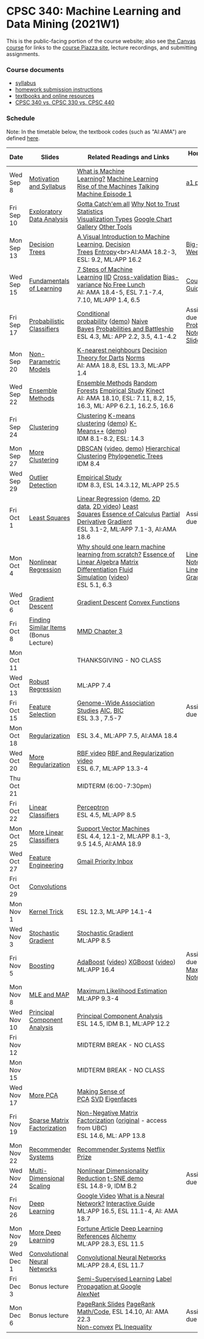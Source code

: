 # CPSC 340: Machine Learning and Data Mining (2021W1)

This is the public-facing portion of the course website; also see [the Canvas course](https://canvas.ubc.ca/courses/78047) for links to the [course Piazza site](https://piazza.com/class/ksums2w1qd91se), lecture recordings, and submitting assignments.

### Course documents

* [syllabus](docs/syllabus.md)
* [homework submission instructions](docs/submissionInstructions.pdf)
* [textbooks and online resources](docs/resources.md)
* [CPSC 340 vs. CPSC 330 vs. CPSC 440](docs/340_330_440.md)

### Schedule

Note: In the timetable below, the textbook codes (such as "AI:AMA") are defined [here](docs/resources.md#textbooks).

| Date           | Slides         | Related Readings and Links    | Homework and Notes    |
| -------------- | -------------- | ----------------------------- | ------------ |
| Wed Sep 8      | [Motivation and Syllabus](lectures/L1.pdf?raw=1)  | [What is Machine Learning?](https://www.youtube.com/watch?v=OokV2AX4TKg) [Machine Learning](https://en.wikipedia.org/wiki/Machine_learning)<br>[Rise of the Machines](http://www.economist.com/news/briefing/21650526-artificial-intelligence-scares-peopleexcessively-so-rise-machines) [Talking Machine Episode 1](https://www.thetalkingmachines.com/episodes/hello-world)       | [a1 posted](https://github.com/UBC-CS/cpsc340-2021w1/raw/main/assignments/a1.zip)  |
| Fri Sep 10      | [Exploratory Data Analysis](lectures/L2.pdf?raw=1)      | [Gotta Catch'em all](http://datagenetics.com/blog/april32016/index.html) [Why Not to Trust Statistics](https://mathwithbaddrawings.com/2016/07/13/why-not-to-trust-statistics/)<br>[Visualization Types](http://guides.library.duke.edu/datavis/vis_types) [Google Chart Gallery](https://developers.google.com/chart/interactive/docs/gallery?hl=en) [Other Tools](http://selection.datavisualization.ch/)    |     |
| Mon Sep 13      | [Decision Trees](lectures/L3.pdf?raw=1)        | [A Visual Introduction to Machine Learning](http://www.r2d3.us/visual-intro-to-machine-learning-part-1), [Decision Trees](https://en.wikipedia.org/wiki/Decision_tree_learning) [Entropy](https://en.wikipedia.org/wiki/Entropy_(information_theory))<br>AI:AMA 18.2-3, ESL: 9.2, ML:APP 16.2     | [Big-O Notes](https://www.cs.ubc.ca/~schmidtm/Courses/Notes/bigO.pdf), [Week 1 Tutorials](tutorials/week01)
| Wed Sep 15     | [Fundamentals of Learning](lectures/L4.pdf)        | [7 Steps of Machine Learning](https://www.youtube.com/watch?v=nKW8Ndu7Mjw) [IID](https://en.wikipedia.org/wiki/Independent_and_identically_distributed_random_variables) [Cross-validation](https://en.wikipedia.org/wiki/Cross-validation_(statistics)) [Bias-variance](https://en.wikipedia.org/wiki/Bias%E2%80%93variance_tradeoff) [No Free Lunch](http://dml.cs.byu.edu/~cgc/docs/mldm_tools/Reading/LCG.pdf)<br>AI: AMA 18.4-5, ESL 7.1-7.4, 7.10, ML:APP 1.4, 6.5                                                                                                                                                          | [Course Notation Guide](https://www.cs.ubc.ca/~schmidtm/Courses/Notes/notation.pdf)<br>                                                                                                                                                                                                     |
| Fri Sep 17     | [Probabilistic Classifiers](lectures/L5.pdf)                                                                                                            | [Conditional probability](https://en.wikipedia.org/wiki/Conditional_probability) ([demo](http://setosa.io/ev/conditional-probability/)) [Naive Bayes](https://en.wikipedia.org/wiki/Naive_Bayes_classifier) [Probabilities and Battleship](http://datagenetics.com/blog/december32011/index.html)<br>ESL 4.3, ML: APP 2.2, 3.5, 4.1-4.2                                                                                                                                                                                                                                                                                           | Assignment 1 due<br>[Probability Notes](https://www.cs.ubc.ca/~schmidtm/Courses/Notes/probability.pdf) [Probability Slides](https://www.cs.ubc.ca/~schmidtm/Courses/Notes/probabilitySlides.pdf)                                                                                            |
| Mon Sep 20     | [Non-Parametric Models](lectures/L6.pdf)                                                                                                                | [K-nearest neighbours](https://en.wikipedia.org/wiki/K-nearest_neighbors_algorithm) [Decision Theory for Darts](http://www.datagenetics.com/blog/january12012/index.html) [Norms](https://en.wikipedia.org/wiki/Norm_(mathematics))<br>AI: AMA 18.8, ESL 13.3, ML:APP 1.4     |   |
| Wed Sep 22     | [Ensemble Methods](lectures/L7.pdf)                                                                                                                     | [Ensemble Methods](https://en.wikipedia.org/wiki/Ensemble_learning) [Random Forests](https://en.wikipedia.org/wiki/Random_forest) [Empirical Study](http://jmlr.org/papers/volume15/delgado14a/delgado14a.pdf) [Kinect](https://www.microsoft.com/en-us/research/wp-content/uploads/2016/02/BodyPartRecognition.pdf)<br>AI: AMA 18.10, ESL: 7.11, 8.2, 15, 16.3, ML: APP 6.2.1, 16.2.5, 16.6                                                                                                                                                                                                                                      |                                                                                                                                                                                                                                                                                             |
| Fri Sep 24     | [Clustering](lectures/L8.pdf)                                                                                                                           | [Clustering](https://en.wikipedia.org/wiki/Cluster_analysis) [K-means clustering](https://en.wikipedia.org/wiki/K-means_clustering) ([demo](https://www.naftaliharris.com/blog/visualizing-k-means-clustering/)) [K-Means++](http://ilpubs.stanford.edu:8090/778/1/2006-13.pdf) ([demo](https://www.youtube.com/watch?v=BIQDlmZDuf8))<br>IDM 8.1-8.2, ESL: 14.3                                                                                                                                                                                                                                                                   |                                                                                                                                                                                                                                                                                             |
| Mon Sep 27<br> | [More Clustering](lectures/L9.pdf)                                                                                                                      | [DBSCAN](https://en.wikipedia.org/wiki/DBSCAN) ([video](https://www.cs.ubc.ca/~schmidtm/Courses/Notes/dbscan.mov), [demo](https://www.naftaliharris.com/blog/visualizing-dbscan-clustering/)) [Hierarchical Clustering](https://en.wikipedia.org/wiki/Hierarchical_clustering) [Phylogenetic Trees](https://en.wikipedia.org/wiki/Phylogenetic_tree)<br>IDM 8.4    |
| Wed Sep 29<br> | [Outlier Detection](lectures/L10.pdf)                                                                                                                   | [Empirical Study](https://journals.plos.org/plosone/article?id=10.1371%2Fjournal.pone.0152173)<br>IDM 8.3, ESL 14.3.12, ML:APP 25.5  |    |
| Fri Oct 1<br> | [Least Squares](lectures/L12.pdf)                                                                                                                       | [Linear Regression](http://datagenetics.com/blog/august12013/index.html) ([demo](http://setosa.io/ev/ordinary-least-squares-regression/), [2D data](https://www.cs.ubc.ca/~schmidtm/Courses/Notes/linear.mp4), [2D video](https://www.cs.ubc.ca/~schmidtm/Courses/Notes/linear2.mp4)) [Least Squares](https://en.wikipedia.org/wiki/Ordinary_least_squares) [Essence of Calculus](https://www.youtube.com/playlist?list=PLZHQObOWTQDMsr9K-rj53DwVRMYO3t5Yr) [Partial Derivative](https://en.wikipedia.org/wiki/Partial_derivative) [Gradient](https://en.wikipedia.org/wiki/Gradient)<br>ESL 3.1-2, ML:APP 7.1-3, AI:AMA 18.6<br> | Assignment 2 due |
| Mon Oct 4<br>  | [Nonlinear Regression](lectures/L13.pdf)                                                                                                                | [Why should one learn machine learning from scratch?](https://www.quora.com/Why-should-one-learn-machine-learning-from-scratch-rather-than-just-learning-to-use-the-available-libraries) [Essence of Linear Algebra](https://www.youtube.com/playlist?list=PLZHQObOWTQDPD3MizzM2xVFitgF8hE_ab) [Matrix Differentiation](https://atmos.washington.edu/~dennis/MatrixCalculus.pdf) [Fluid Simulation](http://citeseerx.ist.psu.edu/viewdoc/download?doi=10.1.1.726.8764&rep=rep1&type=pdf) ([video](https://www.youtube.com/watch?v=kGB7Wd9CudA))<br>ESL 5.1, 6.3                                                                   | [Linear Algebra Notes](https://www.cs.ubc.ca/~schmidtm/Documents/2009_Notes_LinearAlgebra.pdf)<br>[Linear/Quadratic Gradients](https://www.cs.ubc.ca/~schmidtm/Courses/Notes/linearQuadraticGradients.pdf)                                                                                  |
| Wed Oct 6<br>  | [Gradient Descent](lectures/L14.pdf)  | [Gradient Descent](https://en.wikipedia.org/wiki/Gradient_descent) [Convex Functions](https://en.wikipedia.org/wiki/Convex_function)    |        |
| Fri Oct 8<br> | [Finding Similar Items](lectures/L11.pdf)<br>(Bonus Lecture)                                                                                            | [MMD Chapter 3](http://infolab.stanford.edu/~ullman/mmds/ch3.pdf) |    |
| Mon Oct 11   | | THANKSGIVING - NO CLASS | |
| Wed Oct 13 <br>  | [Robust Regression](lectures/L15.pdf)                                                                                                                   | ML:APP 7.4    |     |
| Fri Oct 15<br>  | [Feature Selection](lectures/L16.pdf)                                                                                                                   | [Genome-Wide Association Studies](https://en.wikipedia.org/wiki/Genome-wide_association_study) [AIC](https://en.wikipedia.org/wiki/Akaike_information_criterion), [BIC](https://en.wikipedia.org/wiki/Bayesian_information_criterion)<br>ESL 3.3 , 7.5-7   |  Assignment 3 due         |
| Mon Oct 18<br> | [Regularization](lectures/L17.pdf)    | ESL 3.4., ML:APP 7.5, AI:AMA 18.4  |                                                                                                                                                                                                                                                                          |
| Wed Oct 20<br> | [More Regularization](lectures/L18.pdf)                                                                                                                 | [RBF video](https://www.cs.ubc.ca/~schmidtm/Courses/Notes/rbf.mp4) [RBF and Regularization video](https://www.cs.ubc.ca/~schmidtm/Courses/Notes/rbf2.mp4)<br>ESL 6.7, ML:APP 13.3-4     |   |
| Thu Oct 21<br> |  | MIDTERM (6:00-7:30pm) | |
| Fri Oct 22<br> | [Linear Classifiers](lectures/L19.pdf)                                                                                                                  | [Perceptron](https://en.wikipedia.org/wiki/Perceptron)<br>ESL 4.5, ML:APP 8.5                                                                                                                                                                                                                                                                                                                                                                                                                                                                                                                                                     |                                                                                                                                                                                                                                                                                             |
| Mon Oct 25<br> | [More Linear Classifiers](lectures/L20.pdf)                                                                                                             | [Support Vector Machines](https://en.wikipedia.org/wiki/Support_vector_machine)<br>ESL 4.4, 12.1-2, ML:APP 8.1-3, 9.5 14.5, AI:AMA 18.9  |   |
| Wed Oct 27<br> | [Feature Engineering](lectures/L21.pdf)    | [Gmail Priority Inbox](http://static.googleusercontent.com/media/research.google.com/en//pubs/archive/36955.pdf)  |   |
| Fri Oct 29<br> | [Convolutions](lectures/L22.pdf)      |    |      |
| Mon Nov 1<br> | [Kernel Trick](lectures/L23.pdf)                                                                                                                        | ESL 12.3, ML:APP 14.1-4                                                                                                                                                                                                                                                                                                                                                                                                                                                                                                                                                                                                           |                                                                                                                                                                                                                                                                                             |
| Wed Nov 3<br> | [Stochastic Gradient](lectures/L24.pdf)                                                                                                                 | [Stochastic Gradient](https://en.wikipedia.org/wiki/Stochastic_gradient_descent)<br>ML:APP 8.5                                                                                                                                                                                                                                                                                                                                                                                                                                                                                                                                    |                                                                                                                                                                                                                                                                                             |
| Fri Nov 5<br>  | [Boosting](lectures/L25.pdf)                                                                                                                            | [AdaBoost](https://en.wikipedia.org/wiki/AdaBoost) ([video](https://www.cs.ubc.ca/~schmidtm/Courses/Notes/adaBoost.mp4)) [XGBoost](https://xgboost.readthedocs.io/en/latest/tutorials/model.html) ([video](https://www.cs.ubc.ca/~schmidtm/Courses/Notes/regressionBoost.mp4))<br>ML:APP 16.4     | Assignment 4 due<br>[Max and Argmax Notes](https://www.cs.ubc.ca/~schmidtm/Courses/Notes/max.pdf)                                                                                                                                                                                           |
| Mon Nov 8<br>  | [MLE and MAP](lectures/L26.pdf) | [Maximum Likelihood Estimation](https://en.wikipedia.org/wiki/Maximum_likelihood_estimation)<br>ML:APP 9.3-4  |   |
| Wed Nov 10<br>  | [Principal Component Analysis](lectures/L27.pdf)          | [Principal Component Analysis](https://en.wikipedia.org/wiki/Principal_component_analysis)<br>ESL 14.5, IDM B.1, ML:APP 12.2  |        |
| Fri Nov 12 | | MIDTERM BREAK - NO CLASS | | 
| Mon Nov 15 | | MIDTERM BREAK - NO CLASS | |
| Wed Nov 17<br>  | [More PCA](lectures/L28.pdf)                                                                                                                            | [Making Sense of PCA](https://stats.stackexchange.com/questions/2691/making-sense-of-principal-component-analysis-eigenvectors-eigenvalues) [SVD](https://en.wikipedia.org/wiki/Singular_value_decomposition) [Eigenfaces](https://en.wikipedia.org/wiki/Eigenface)   |   |
| Fri Nov 19<br> | [Sparse Matrix Factorization](lectures/L29.pdf)                                                                                                         | [Non-Negative Matrix Factorization](https://en.wikipedia.org/wiki/Non-negative_matrix_factorization) ([original](http://www.nature.com/nature/journal/v401/n6755/abs/401788a0.html) - access from UBC)<br>ESL 14.6, ML: APP 13.8  |    |
| Mon Nov 22<br> | [Recommender Systems](lectures/L30.pdf)                                                                                                                 | [Recommender Systems](https://en.wikipedia.org/wiki/Recommender_system) [Netflix Prize](https://en.wikipedia.org/wiki/Netflix_Prize)  |   |
| Wed Nov 24<br> | [Multi-Dimensional Scaling](lectures/L31.pdf)                                                                                                           | [Nonlinear Dimensionality Reduction](https://en.wikipedia.org/wiki/Nonlinear_dimensionality_reduction) [t-SNE demo](http://distill.pub/2016/misread-tsne/)<br>ESL 14.8-9, IDM B.2    |  Assignment 5 due |
| Fri Nov 26<br> | [Deep Learning](lectures/L32.pdf)                                                                                                                       | [Google Video](https://www.youtube.com/watch?v=bHvf7Tagt18) [What is a Neural Network?](https://www.youtube.com/watch?v=aircAruvnKk) [Interactive Guide](https://jalammar.github.io/visual-interactive-guide-basics-neural-networks)<br>ML:APP 16.5, ESL 11.1-4, AI: AMA 18.7    |       |
| Mon Nov 29<br> | [More Deep Learning](lectures/L33.pdf)                                                                                                                  | [Fortune Article](http://fortune.com/ai-artificial-intelligence-deep-machine-learning/) [Deep Learning References](https://github.com/ChristosChristofidis/awesome-deep-learning) [Alchemy](https://www.youtube.com/watch?v=Qi1Yry33TQE&feature=youtu.be&t=3m)<br>ML:APP 28.3, ESL 11.5   |       |
| Wed Dec 1<br> | [Convolutional Neural Networks](lectures/L34.pdf)                                                                                                       | [Convolutional Neural Networks](https://en.wikipedia.org/wiki/Convolutional_neural_network)<br>ML:APP 28.4, ESL 11.7   | |
| Fri Dec 3<br> | Bonus lecture | [Semi-Supervised Learning](https://en.wikipedia.org/wiki/Semi-supervised_learning) [Label Propagation at Google](https://ai.googleblog.com/2016/10/graph-powered-machine-learning-at-google.html)<br>[AlexNet](https://papers.nips.cc/paper/4824-imagenet-classification-with-deep-convolutional-neural-networks.pdf)  |    |
| Mon Dec 6<br> | Bonus lecture   | [PageRank Slides](http://www.stat.cmu.edu/~ryantibs/datamining/lectures/03-pr.pdf) [PageRank Math/Code](https://uu.diva-portal.org/smash/get/diva2:536076/FULLTEXT01.pdf), ESL 14.10, AI: AMA 22.3<br>[Non-convex](https://arxiv.org/pdf/1309.5549.pdf) [PL Inequality](https://arxiv.org/abs/1608.04636)     | Assignment 6 due      |


